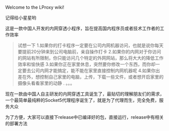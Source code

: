 Welcome to the LProxy wiki!

记得给小星星哟

这是一款中国人开发的内网穿透小程序，旨在提高国内程序员或者技术工作者的工作效率

> 试想一下
> 1.如果你的打卡程序一定要在公司内网机器访问，也就是说你每天要提前20分钟来到公司电脑前，亲自操作打卡
> 2.如果你的内网对于你访问的网站有所限制，你只能访问几个特定的外网网站，那么将大大的降低工作效率和愉快感
> 3.如果你正在家里休息，突然要你修改一个东西，而你却一定要去公司内网才能搞定，能不能在家里直接控制内网机器呢
> 4.如果你出差在外，想控制自己家里的电脑，上传，下载一些文件，或者想开启家里的摄像头看看家里的动静
> . 。。。

现在一款由中国人自主研发的内网穿透工具诞生了，最贴切的理解朋友们的需求，一个最简单最纯粹的Socket5代理程序诞生了，就是为了代理而生，完全免费，服务大众

为了方便，大家可以直接下release中已编译好的包，直接运行，release中有相关的部署方法
